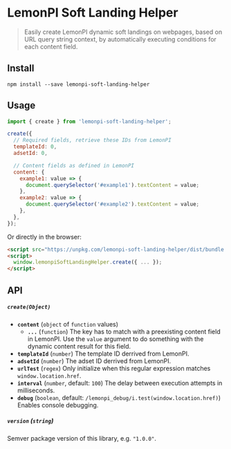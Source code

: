 # LemonPI Soft Landing Helper

> Easily create LemonPI dynamic soft landings on webpages, based on URL query string context, by automatically executing conditions for each content field.

## Install

```shell
npm install --save lemonpi-soft-landing-helper
```

## Usage

```js
import { create } from 'lemonpi-soft-landing-helper';

create({
  // Required fields, retrieve these IDs from LemonPI
  templateId: 0,
  adsetId: 0,

  // Content fields as defined in LemonPI
  content: {
    example1: value => {
      document.querySelector('#example1').textContent = value;
    },
    example2: value => {
      document.querySelector('#example2').textContent = value;
    },
  },
});
```

Or directly in the browser:

```html
<script src="https://unpkg.com/lemonpi-soft-landing-helper/dist/bundle.umd.js"></script>
<script>
  window.lemonpiSoftLandingHelper.create({ ... });
</script>
```

## API

##### `create(Object)`

- **`content`** (`object` of `function` values)
  - **`...`** (`function`)
    The key has to match with a preexisting content field in LemonPI. Use the `value` argument to do something with the dynamic content result for this field.
- **`templateId`** (`number`)
  The template ID derrived from LemonPI.
- **`adsetId`** (`number`)
  The adset ID derrived from LemonPI.
- **`urlTest`** (`regex`)
  Only initialize when this regular expression matches `window.location.href`.
- **`interval`** (`number`, default: `100`)
  The delay between execution attempts in milliseconds.
- **`debug`** (`boolean`, default: `/lemonpi_debug/i.test(window.location.href)`)
  Enables console debugging.

##### `version` (`string`)

Semver package version of this library, e.g. `"1.0.0"`.
